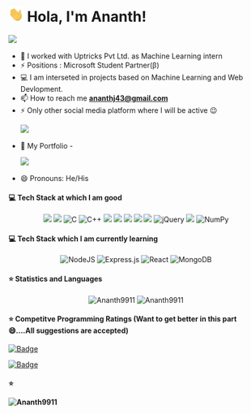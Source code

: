    # <img src="https://raw.githubusercontent.com/ABSphreak/ABSphreak/master/gifs/Hi.gif" width="30px"> Hola, I'm Ananth!


<p align="left"> <a href="https://drive.google.com/file/d/1KP-Wy94oGTDiSR5hWvcgj62geGuJpfvm/view?usp=sharing" target="blank"><img src=https://img.shields.io/badge/MyResume-blue?style=for-the-badge&&labelColor=blue"/></a> </p> 
   
   
- 🔭 I worked with Uptricks Pvt Ltd. as Machine Learning intern
- ⚡ Positions : Microsoft Student Partner(β)
- 💻 I am interseted in projects based on Machine Learning and Web Devlopment.
- 📫 How to reach me **ananthj43@gmail.com**
- ⚡ Only other social media platform where I will be active 😉 <p align="left"> <a href="https://www.linkedin.com/in/ananthj43/" target="blank"><img src="https://img.shields.io/badge/LinkedIn-0077B5?style=for-the-badge&logo=linkedin&logoColor=white" /></a> </p> 
- 🚀 My Portfolio - <p align="left"> <a href="https://ananth9911.github.io/Ananth-Porfolio/" target="blank"><img src="https://img.shields.io/badge/Portfolio-red?style=for-the-badge&&labelColor=red" /></a> </p> 
- 😄 Pronouns: He/His
#### 💻 Tech Stack at which I am good

<p align="center">
<img src="https://img.shields.io/badge/python-3776AB.svg?&style=for-the-badge&logo=python&logoColor=white" height="25"/>
<img src="https://img.shields.io/badge/php-8892BF.svg?&style=for-the-badge&logo=php&logoColor=white" height="25"/>
<img alt="C" src="https://img.shields.io/badge/c%20-%2300599C.svg?&style=for-the-badge&logo=c&logoColor=white"/ height="25">
<img alt="C++" src="https://img.shields.io/badge/c++%20-%2300599C.svg?&style=for-the-badge&logo=c%2B%2B&ogoColor=white"/ height="25">
<img src="https://img.shields.io/badge/javascript-F7DF1E.svg?&style=for-the-badge&logo=javascript&logoColor=white" height="25"/>
<img src="https://img.shields.io/badge/mysql-4479A1.svg?&style=for-the-badge&logo=mysql&logoColor=white" height="25"/>
<img src="https://img.shields.io/badge/xampp-FB7A24.svg?&style=for-the-badge&logo=xampp&logoColor=white" height="25"/>
<img src="https://img.shields.io/badge/jupyter-F3631D.svg?&style=for-the-badge&logo=jupyter&logoColor=white" height="25"/>
<img src="https://img.shields.io/badge/anaconda-42B029.svg?&style=for-the-badge&logo=anaconda&logoColor=white" height="25"/>
<img alt="jQuery" src="https://img.shields.io/badge/jquery%20-%230769AD.svg?&style=for-the-badge&logo=jquery&logoColor=white" height="25>
<img src="https://img.shields.io/badge/VS%20Code-007ACC.svg?&style=for-the-badge&logo=visual-studio-code&logoColor=white" height="25"/>
<img src="https://img.shields.io/badge/Machine Learning-orange?style=for-the-badge&logo=Jupyter)](https://jupyter.org/try)" height="25"/>
<img alt="NumPy" src="https://img.shields.io/badge/numpy%20-%23013243.svg?&style=for-the-badge&logo=numpy&logoColor=white" />
</p>

#### 💻 Tech Stack which I am currently learning 
<p align="center">
<img alt="NodeJS" src="https://img.shields.io/badge/node.js%20-%2343853D.svg?&style=for-the-badge&logo=node.js&logoColor=white"/>
<img alt="Express.js" src="https://img.shields.io/badge/express.js%20-%23404d59.svg?&style=for-the-badge"/>
<img alt="React" src="https://img.shields.io/badge/react%20-%2320232a.svg?&style=for-the-badge&logo=react&logoColor=%2361DAFB">
<img alt="MongoDB" src ="https://img.shields.io/badge/MongoDB-%234ea94b.svg?&style=for-the-badge&logo=mongodb&logoColor=white"/>

</p>

#### ⭐  Statistics and Languages

 <p align="center"> 
    <img src="https://github-readme-stats.vercel.app/api?username=Ananth9911&count_private=true&show_icons=true&title_color=ffffff&icon_color=bb2acf&text_color=daf7dc&bg_color=151515" alt="Ananth9911" width="420"/> 
    <img src="https://github-readme-stats.vercel.app/api/top-langs/?username=Ananth9911&hide=jupyter%20notebook,html,css&langs_count=8&layout=compact&title_color=ffffff&icon_color=bb2acf&text_color=daf7dc&bg_color=151515" alt="Ananth9911" height="165" />
 </p>
 
 #### ⭐  Competitve Programming Ratings (Want to get better in this part 😄....All suggestions are accepted)
 <p align="center">
 
 [![Badge](https://cp-logo.vercel.app/codechef/defender_43)](https://www.codechef.com/users/defender_43)
 
 [![Badge](https://cp-logo.vercel.app/codeforces/defender_43)](https://codeforces.com/profile/defender_43)
</p> 

#### ⭐ <p align="left"> <img src="https://komarev.com/ghpvc/?username=Ananth9911j&label=Profile%20views&color=0e75b6&style=flat" alt="Ananth9911" /> </p>
